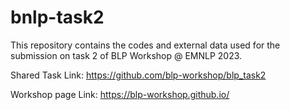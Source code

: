 # bnlp-task2

This repository contains the codes and external data used for the submission on task 2 of BLP Workshop @ EMNLP 2023.

Shared Task Link: https://github.com/blp-workshop/blp_task2

Workshop page Link: https://blp-workshop.github.io/
